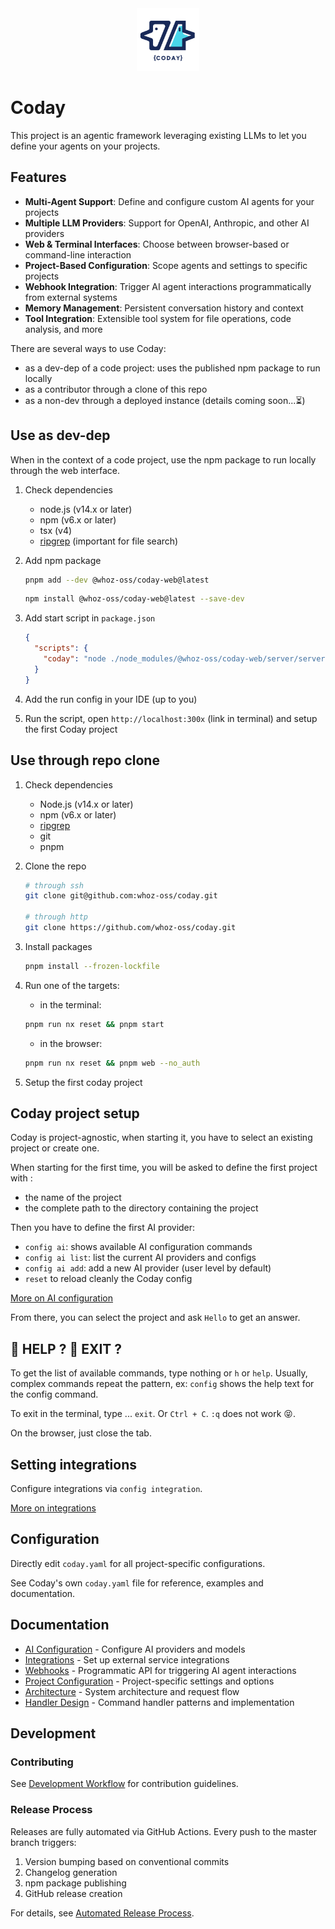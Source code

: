 <div align="center">

<img src="apps/client/public/CODAY-Logo.png" alt="Coday Logo" width="100"/>

</div>

# Coday

This project is an agentic framework leveraging existing LLMs to let you define your agents on your projects.

## Features

- **Multi-Agent Support**: Define and configure custom AI agents for your projects
- **Multiple LLM Providers**: Support for OpenAI, Anthropic, and other AI providers
- **Web & Terminal Interfaces**: Choose between browser-based or command-line interaction
- **Project-Based Configuration**: Scope agents and settings to specific projects
- **Webhook Integration**: Trigger AI agent interactions programmatically from external systems
- **Memory Management**: Persistent conversation history and context
- **Tool Integration**: Extensible tool system for file operations, code analysis, and more

There are several ways to use Coday:

- as a dev-dep of a code project: uses the published npm package to run locally
- as a contributor through a clone of this repo
- as a non-dev through a deployed instance (details coming soon...⏳)

## Use as dev-dep

When in the context of a code project, use the npm package to run locally through the web interface.

1. Check dependencies
    - node.js (v14.x or later)
    - npm (v6.x or later)
    - tsx (v4)
    - [ripgrep](https://github.com/BurntSushi/ripgrep) (important for file search)

2. Add npm package

    ```sh
    pnpm add --dev @whoz-oss/coday-web@latest
    ```

    ```sh
    npm install @whoz-oss/coday-web@latest --save-dev
    ```

2. Add start script in `package.json`

    ```json
    {
      "scripts": {
        "coday": "node ./node_modules/@whoz-oss/coday-web/server/server.js --no_auth"
      }
    }
    ```
3. Add the run config in your IDE (up to you)
4. Run the script, open `http://localhost:300x` (link in terminal) and setup the first Coday project

## Use through repo clone

1. Check dependencies
   - Node.js (v14.x or later)
   - npm (v6.x or later)
   - [ripgrep](https://github.com/BurntSushi/ripgrep)
   - git
   - pnpm
2. Clone the repo
   ```sh
   # through ssh
   git clone git@github.com:whoz-oss/coday.git

   # through http
   git clone https://github.com/whoz-oss/coday.git
    ```
3. Install packages

    ```sh
    pnpm install --frozen-lockfile
    ```
4. Run one of the targets:
   - in the terminal:
   ```sh
   pnpm run nx reset && pnpm start
   ```
   - in the browser:
   ```sh
   pnpm run nx reset && pnpm web --no_auth
   ```
5. Setup the first coday project


## Coday project setup

Coday is project-agnostic, when starting it, you have to select an existing project or create one.

When starting for the first time, you will be asked to define the first project with :
   - the name of the project
   - the complete path to the directory containing the project

Then you have to define the first AI provider:

   - `config ai`: shows available AI configuration commands
   - `config ai list`: list the current AI providers and configs
   - `config ai add`: add a new AI provider (user level by default)
   - `reset` to reload cleanly the Coday config

[More on AI configuration](doc/AI_CONFIGURATION.md)

From there, you can select the project and ask `Hello` to get an answer.

## 🛟 HELP ? 🛑 EXIT ?

To get the list of available commands, type nothing or `h` or `help`. Usually, complex commands repeat the pattern, ex: `config` shows the help text for the config command.

To exit in the terminal, type ... `exit`. Or `Ctrl + C`. `:q` does not work 😝.

On the browser, just close the tab.

## Setting integrations

Configure integrations via `config integration`.

[More on integrations](doc/INTEGRATIONS.md)

## Configuration

Directly edit `coday.yaml` for all project-specific configurations.

See Coday's own `coday.yaml` file for reference, examples and documentation.

## Documentation

- [AI Configuration](doc/AI_CONFIGURATION.md) - Configure AI providers and models
- [Integrations](doc/INTEGRATIONS.md) - Set up external service integrations
- [Webhooks](doc/WEBHOOKS.md) - Programmatic API for triggering AI agent interactions
- [Project Configuration](doc/PROJECT_CONFIGURATION.md) - Project-specific settings and options
- [Architecture](doc/ARCHITECTURE.md) - System architecture and request flow
- [Handler Design](doc/HANDLER_DESIGN.md) - Command handler patterns and implementation

## Development

### Contributing

See [Development Workflow](doc/DEV_WORKFLOW.md) for contribution guidelines.

### Release Process

Releases are fully automated via GitHub Actions. Every push to the master branch triggers:

1. Version bumping based on conventional commits
2. Changelog generation
3. npm package publishing
4. GitHub release creation

For details, see [Automated Release Process](doc/AUTOMATED_RELEASE.md).
